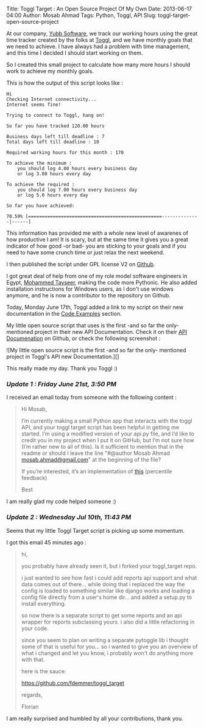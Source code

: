 Title: Toggl Target : An Open Source Project Of My Own
Date: 2013-06-17 04:00
Author: Mosab Ahmad
Tags: Python, Toggl, API
Slug: toggl-target-open-source-project

At our company, [Yubb Software][], we track our working hours using the
great time tracker created by the folks at [Toggl][], and we have
monthly goals that we need to achieve. I have always had a problem with
time management, and this time I decided I should start working on them.

So I created this small project to calculate how many more hours I should
work to achieve my monthly goals.

This is how the output of this script looks like :

```
Hi
Checking Internet connectivity...
Internet seems fine!

Trying to connect to Toggl, hang on!

So far you have tracked 120.00 hours

Business days left till deadline : 7
Total days left till deadline : 10

Required working hours for this month : 170

To achieve the minimum :
    you should log 4.00 hours every business day
    or log 3.00 hours every day

To achieve the required :
    you should log 7.00 hours every business day
    or log 5.0 hours every day

So far you have achieved:

70.59% [=================================================--------------|------]
```

This information has provided me with a whole new level of awarenes of
how productive I am! It is scary, but at the same time it gives you a
great indicator of how good -or bad- you are sticking to your goals and
if you need to have some crunch time or just relax the next weekend.

I then published the script under GPL license V2 on [Github][].

I got great deal of help from one of my role model software engineers in
Egypt, [Mohammed Tayseer][], making the code more Pythonic. He also
added installation instructions for Windows users, as I don't use
windows anymore, and he is now a contributor to the repository on
Github.


Today, Monday June 17th, Toggl added a link to my script on their new
documentation in the [Code Examples][] section.


My little open source script that uses is the first -and so far the
only- mentioned project in their new API Documentation. Check it on their [API
Documenation][] on Github, or check the following screenshot :


![My little open source script is the first -and so far the only- mentioned project in Toggl's API new Documentation.][]


This really made my day. Thank you Toggl :)


### ***Update 1 : Friday June 21st, 3:50 PM***


I received an email today from someone with the following content :



> Hi Mosab,
>
> I’m currently making a small Python app that interacts with the toggl
> API, and your toggl target script has been helpful in getting me
> started. I’m using a modified version of your api.py file, and I’d
> like to credit you in my project when I put it on GitHub, but I’m not
> sure how (I’m rather new to all of this). Is it sufficient to mention
> that in the readme or should I leave the line "\#@author Mosab Ahmad
> [mosab.ahmad@gmail.com][]" at the beginning of the file?
>
> If you’re interested, it’s an implementation of [this][] (percentile
> feedback)
>
> Best


I am really glad my code helped someone :)


### ***Update 2 : Wednesday Jul 10th, 11:43 PM***

Seems that my little Toggl Target script is picking up some momentum.


I got this email 45 minutes ago :

> hi,
>
> you probably have already seen it, but i forked your toggl\_target
> repo.
>
> i just wanted to see how fast i could add reports api support and what
> data comes out of there... while doing that i replaced the way the
> config is loaded to something similar like django works and loading a
> config file directly from a user's home dir... and added a setup.py to
> install everything.
>
> so now there is a separate script to get some reports and an api
> wrapper for reports subclassing yours. i also did a little refactoring
> in your code.
>
> since you seem to plan on writing a separate pytoggle lib i thought
> some of that is useful for you... so i wanted to give you an overview
> of what i changed and let you know, i probably won't do anything more
> with that.
>
> here is the sauce:
>
> <https://github.com/fdemmer/toggl_target>
>
> regards,
>
> Florian

I am really surprised and humbled by all your contributions, thank you.


[My little open source script Toggl Target in action.]: http://farm4.staticflickr.com/3832/9067864209_17b3b8d1c8_o.png
[Yubb Software]: http://www.yubb-software.com
[Toggl]: http://www.toggl.com
[Github]: https://github.com/mos3abof/toggl_target
[Mohammed Tayseer]: http://www.mtayseer.net/
[Code Examples]: https://github.com/toggl/toggl_api_docs
[API Documenation]: https://github.com/toggl/toggl_api_docs#code-examples
[My little open source script that uses is the first -and so far the only- mentioned in Toggl's API new Documentation.]: http://farm8.staticflickr.com/7432/9069807810_0084073717_b.jpg
[mosab.ahmad@gmail.com]: http://www.mos3abof.com/feeds/mailto:mosab.ahmad@gmail.com
[this]: http://blog.sethroberts.net/2011/05/01/percentile-feedback-and-productivity/
